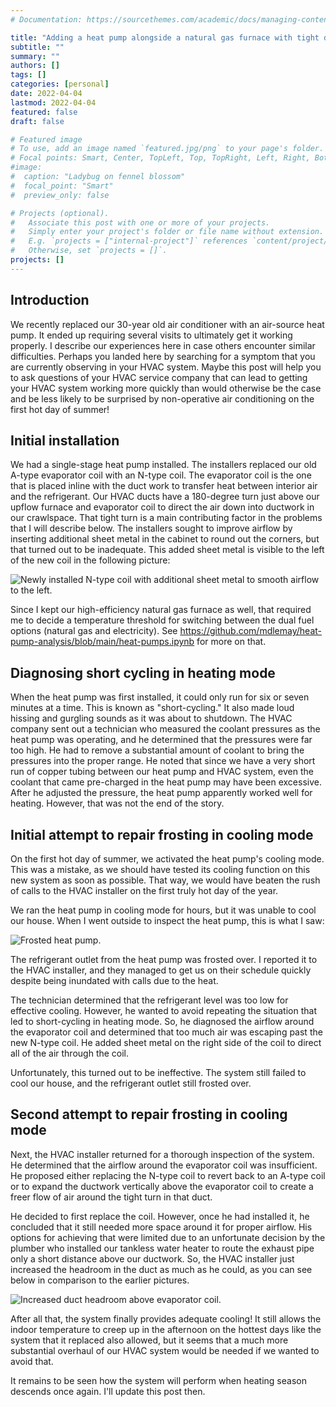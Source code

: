 ```yaml
---
# Documentation: https://sourcethemes.com/academic/docs/managing-content/

title: "Adding a heat pump alongside a natural gas furnace with tight duct turns"
subtitle: ""
summary: ""
authors: []
tags: []
categories: [personal]
date: 2022-04-04
lastmod: 2022-04-04
featured: false
draft: false

# Featured image
# To use, add an image named `featured.jpg/png` to your page's folder.
# Focal points: Smart, Center, TopLeft, Top, TopRight, Left, Right, BottomLeft, Bottom, BottomRight.
#image:
#  caption: "Ladybug on fennel blossom"
#  focal_point: "Smart"
#  preview_only: false

# Projects (optional).
#   Associate this post with one or more of your projects.
#   Simply enter your project's folder or file name without extension.
#   E.g. `projects = ["internal-project"]` references `content/project/deep-learning/index.md`.
#   Otherwise, set `projects = []`.
projects: []
---
```

## Introduction

We recently replaced our 30-year old air conditioner with an air-source heat
pump. It ended up requiring several visits to ultimately get it working
properly. I describe our experiences here in case others encounter similar
difficulties. Perhaps you landed here by searching for a symptom that you are
currently observing in your HVAC system. Maybe this post will help you to ask
questions of your HVAC service company that can lead to getting your HVAC system
working more quickly than would otherwise be the case and be less likely to be
surprised by non-operative air conditioning on the first hot day of summer!

## Initial installation

We had a single-stage heat pump installed. The installers replaced our old
A-type evaporator coil with an N-type coil. The evaporator coil is the one that
is placed inline with the duct work to transfer heat between interior air and
the refrigerant. Our HVAC ducts have a 180-degree turn just above our upflow
furnace and evaporator coil to direct the air down into ductwork in our
crawlspace. That tight turn is a main contributing factor in the problems that I
will describe below. The installers sought to improve airflow by inserting
additional sheet metal in the cabinet to round out the corners, but that turned
out to be inadequate. This added sheet metal is visible to the left of the new
coil in the following picture:

![Newly installed N-type coil with additional sheet metal to smooth airflow to the left.](n-coil-install.png)

Since I kept our high-efficiency natural gas furnace as well, that required me to decide a temperature threshold for switching between the dual fuel options (natural gas and electricity). See https://github.com/mdlemay/heat-pump-analysis/blob/main/heat-pumps.ipynb for more on that.

## Diagnosing short cycling in heating mode

When the heat pump was first installed, it could only run for six or seven
minutes at a time. This is known as "short-cycling." It also made loud hissing
and gurgling sounds as it was about to shutdown. The HVAC company sent out a
technician who measured the coolant pressures as the heat pump was operating,
and he determined that the pressures were far too high. He had to remove a
substantial amount of coolant to bring the pressures into the proper range. He
noted that since we have a very short run of copper tubing between our heat pump
and HVAC system, even the coolant that came pre-charged in the heat pump may
have been excessive. After he adjusted the pressure, the heat pump apparently
worked well for heating. However, that was not the end of the story.

## Initial attempt to repair frosting in cooling mode

On the first hot day of summer, we activated the heat pump's cooling mode. This
was a mistake, as we should have tested its cooling function on this new system
as soon as possible. That way, we would have beaten the rush of calls to the
HVAC installer on the first truly hot day of the year.

We ran the heat pump in cooling mode for hours, but it was unable to cool our
house. When I went outside to inspect the heat pump, this is what I saw:

![Frosted heat pump.](frosted-heat-pump.jpg)

The refrigerant outlet from the heat pump was frosted over. I reported it to the
HVAC installer, and they managed to get us on their schedule quickly despite
being inundated with calls due to the heat.

The technician determined that the refrigerant level was too low for effective
cooling. However, he wanted to avoid repeating the situation that led to
short-cycling in heating mode. So, he diagnosed the airflow around the
evaporator coil and determined that too much air was escaping past the new
N-type coil. He added sheet metal on the right side of the coil to direct all of
the air through the coil.

Unfortunately, this turned out to be ineffective. The system still failed to
cool our house, and the refrigerant outlet still frosted over.

## Second attempt to repair frosting in cooling mode

Next, the HVAC installer returned for a thorough inspection of the system. He
determined that the airflow around the evaporator coil was insufficient. He
proposed either replacing the N-type coil to revert back to an A-type coil or to
expand the ductwork vertically above the evaporator coil to create a freer flow
of air around the tight turn in that duct.

He decided to first replace the coil. However, once he had installed it, he
concluded that it still needed more space around it for proper airflow. His
options for achieving that were limited due to an unfortunate decision by the
plumber who installed our tankless water heater to route the exhaust pipe only a
short distance above our ductwork. So, the HVAC installer just increased the
headroom in the duct as much as he could, as you can see below in comparison to
the earlier pictures.

![Increased duct headroom above evaporator coil.](increased-headroom.jpg)

After all that, the system finally provides adequate cooling! It still allows
the indoor temperature to creep up in the afternoon on the hottest days like the
system that it replaced also allowed, but it seems that a much more substantial
overhaul of our HVAC system would be needed if we wanted to avoid that.

It remains to be seen how the system will perform when heating season descends
once again. I'll update this post then.